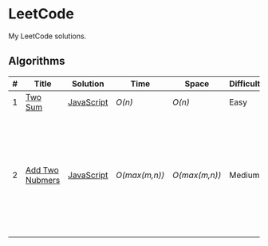 # LeetCode
My LeetCode solutions.
## Algorithms
|  #  | Title           |  Solution       |  Time            | Space           | Difficulty    | Tags          | Note|
|-----|---------------- | --------------- | ---------------- | --------------- | ------------- |--------------|-----|
1 | [Two Sum](https://leetcode.com/problems/two-sum/description/) | [JavaScript](./javascript/algorithms/1-two-sum.js) | _O(n)_ | _O(n)_ | Easy |||
2 | [Add Two Nubmers](https://leetcode.com/problems/add-two-numbers/description/) | [JavaScript](./javascript/algorithms/2-add-two-numbers.js) | _O(max(m,n))_ | _O(max(m,n))_ | Medium | Linked List,| Question asked to return linked list, but on LeetCode you needed to return array for JS |
